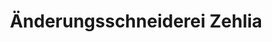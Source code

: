 ---
title: "Änderungsschneiderei Zehlia"
url: /weinheim/aenderungsschneiderei-zehlia/
shop: Schneiderei
---